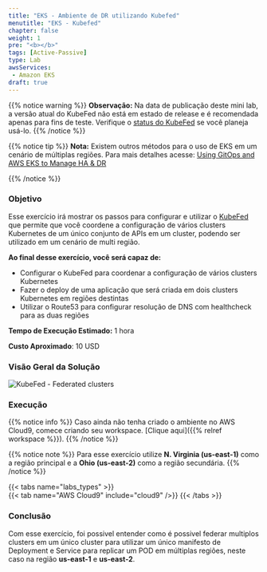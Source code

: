 ```yaml
---
title: "EKS - Ambiente de DR utilizando Kubefed"
menutitle: "EKS - Kubefed"
chapter: false
weight: 1
pre: "<b></b>"
tags: [Active-Passive]
type: Lab
awsServices:
 - Amazon EKS
draft: true
---
```


{{% notice warning %}}
**Observação:** Na data de publicação deste mini lab, a versão atual do KubeFed não está em estado de release e é recomendada apenas para fins de teste. Verifique o [status do KubeFed](https://github.com/kubernetes-sigs/kubefed) se você planeja usá-lo. 
{{% /notice %}}

{{% notice tip %}}
**Nota:** Existem outros métodos para o uso de EKS em um cenário de múltiplas regiões. Para mais detalhes acesse: 
[Using GitOps and AWS EKS to Manage HA & DR](https://weaveworks-gitops.awsworkshop.io/25_workshop_2_ha-dr.html)

{{% /notice %}}

### Objetivo

Esse exercício irá mostrar os passos para configurar e utilizar o [KubeFed](https://github.com/kubernetes-sigs/kubefed) que permite que você coordene a configuração de vários clusters Kubernetes de um único conjunto de APIs em um cluster, podendo ser utilizado em um cenário de multi região.

**Ao final desse exercício, você será capaz de:**

- Configurar o KubeFed para coordenar a configuração de vários clusters Kubernetes
- Fazer o deploy de uma aplicação que será criada em dois clusters Kubernetes em regiões destintas
- Utilizar o Route53 para configurar resolução de DNS com healthcheck para as duas regiões

**Tempo de Execução Estimado:** 1 hora

**Custo Aproximado**: 10 USD

### Visão Geral da Solução

![KubeFed - Federated clusters](/images/kubefed-arch.png)

### Execução

{{% notice info %}}
Caso ainda não tenha criado o ambiente no AWS Cloud9, comece criando seu workspace. [Clique aqui]({{% relref workspace %}}).
{{% /notice %}}

{{% notice note %}}
Para esse exercício utilize **N. Virginia (us-east-1)** como a região principal e a **Ohio (us-east-2)** como a região secundária.
{{% /notice %}}

{{< tabs name="labs_types" >}}  
{{< tab name="AWS Cloud9" include="cloud9" />}}
{{< /tabs >}}

### Conclusão

Com esse exercício, foi possivel entender como é possivel federar multiplos clusters em um único cluster para utilizar um único manifesto de Deployment e Service para replicar um POD em múltiplas regiões, neste caso na região **us-east-1** e **us-east-2**.